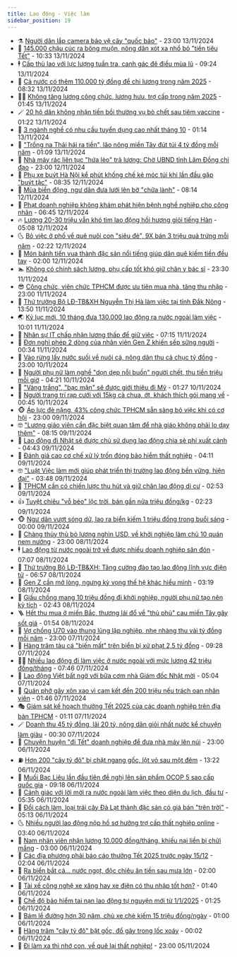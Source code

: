 ```yaml
---
title: Lao động - Việc làm
sidebar_position: 19
---
```


<!-- dantri-lao-dong-viec-lam:START -->
- ⚗️ [Người dân lắp camera bảo vệ cây &quot;quốc bảo&quot;](https://dantri.com.vn/lao-dong-viec-lam/nguoi-dan-lap-camera-bao-ve-cay-quoc-bao-20241113174810728.htm) - 23:00 13/11/2024
- 🙉 [145.000 chậu cúc ra bông muộn, nông dân xót xa nhổ bỏ &quot;tiền tiêu Tết&quot;](https://dantri.com.vn/lao-dong-viec-lam/145000-chau-cuc-ra-bong-muon-nong-dan-xot-xa-nho-bo-tien-tieu-tet-20241113144357086.htm) - 10:33 13/11/2024
- 🕴 [Cấp thù lao với lực lượng tuần tra, canh gác đê điều mùa lũ](https://dantri.com.vn/lao-dong-viec-lam/cap-thu-lao-voi-luc-luong-tuan-tra-canh-gac-de-dieu-mua-lu-20241113125250584.htm) - 09:24 13/11/2024
- 🧐 [Cả nước có thêm 110.000 tỷ đồng để chi lương trong năm 2025](https://dantri.com.vn/lao-dong-viec-lam/ca-nuoc-co-them-110000-ty-dong-de-chi-luong-trong-nam-2025-20241113150611300.htm) - 08:32 13/11/2024
- 🧑‍💻 [Không tăng lương công chức, lương hưu, trợ cấp trong năm 2025](https://dantri.com.vn/lao-dong-viec-lam/khong-tang-luong-cong-chuc-luong-huu-tro-cap-trong-nam-2025-20241113083640600.htm) - 01:45 13/11/2024
- 🪄 [20 hộ dân không nhận tiền bồi thường vụ bò chết sau tiêm vaccine](https://dantri.com.vn/lao-dong-viec-lam/20-ho-dan-khong-nhan-tien-boi-thuong-vu-bo-chet-sau-tiem-vaccine-20241112182110916.htm) - 01:22 13/11/2024
- 🦣 [3 ngành nghề có nhu cầu tuyển dụng cao nhất tháng 10](https://dantri.com.vn/lao-dong-viec-lam/3-nganh-nghe-co-nhu-cau-tuyen-dung-cao-nhat-thang-10-20241111115741855.htm) - 01:14 13/11/2024
- 🎡 [&quot;Trồng na Thái hái ra tiền&quot;, lão nông miền Tây đút túi 4 tỷ đồng mỗi năm](https://dantri.com.vn/lao-dong-viec-lam/trong-na-thai-hai-ra-tien-lao-nong-mien-tay-dut-tui-4-ty-dong-moi-nam-20241113003918107.htm) - 01:09 13/11/2024
- 🦍 [Nhà máy rác liên tục &quot;hứa lèo&quot; trả lương: Chờ UBND tỉnh Lâm Đồng chỉ đạo](https://dantri.com.vn/lao-dong-viec-lam/nha-may-rac-lien-tuc-hua-leo-tra-luong-cho-ubnd-tinh-lam-dong-chi-dao-20241112172244483.htm) - 23:00 12/11/2024
- 🫶 [Phụ xe buýt Hà Nội kể phút khống chế kẻ móc túi khi lần đầu gặp &quot;buýt tặc&quot;](https://dantri.com.vn/lao-dong-viec-lam/phu-xe-buyt-ha-noi-ke-phut-khong-che-ke-moc-tui-khi-lan-dau-gap-buyt-tac-20241112142146032.htm) - 08:35 12/11/2024
- 🥸 [Mùa biển động, ngư dân đưa lưới lên bờ &quot;chữa lành&quot;](https://dantri.com.vn/lao-dong-viec-lam/mua-bien-dong-ngu-dan-dua-luoi-len-bo-chua-lanh-20241112144340693.htm) - 08:14 12/11/2024
- 🎡 [Phạt doanh nghiệp không khám phát hiện bệnh nghề nghiệp cho công nhân](https://dantri.com.vn/lao-dong-viec-lam/phat-doanh-nghiep-khong-kham-phat-hien-benh-nghe-nghiep-cho-cong-nhan-20241112131324461.htm) - 06:45 12/11/2024
- 🔥 [Lương 20-30 triệu vẫn khó tìm lao động hồi hương giỏi tiếng Hàn](https://dantri.com.vn/lao-dong-viec-lam/luong-20-30-trieu-van-kho-tim-lao-dong-hoi-huong-gioi-tieng-han-20241112115415634.htm) - 05:08 12/11/2024
- 🌜 [Bỏ việc ở phố về quê nuôi con &quot;siêu đẻ&quot;, 9X bán 3 triệu quả trứng mỗi năm](https://dantri.com.vn/lao-dong-viec-lam/bo-viec-o-pho-ve-que-nuoi-con-sieu-de-9x-ban-3-trieu-qua-trung-moi-nam-20241112063600132.htm) - 02:22 12/11/2024
- 🤭 [Món bánh tiến vua thành đặc sản nổi tiếng giúp dân quê kiếm tiền đều tay](https://dantri.com.vn/lao-dong-viec-lam/mon-banh-tien-vua-thanh-dac-san-noi-tieng-giup-dan-que-kiem-tien-deu-tay-20241111163159227.htm) - 02:00 12/11/2024
- 🏊 [Không có chính sách lương, phụ cấp tốt khó giữ chân y bác sĩ](https://dantri.com.vn/lao-dong-viec-lam/khong-co-chinh-sach-luong-phu-cap-tot-kho-giu-chan-y-bac-si-20241111205007260.htm) - 23:30 11/11/2024
- 😎 [Công chức, viên chức TPHCM được ưu tiên mua nhà, tăng thu nhập](https://dantri.com.vn/lao-dong-viec-lam/cong-chuc-vien-chuc-tphcm-duoc-uu-tien-mua-nha-tang-thu-nhap-20241111004902867.htm) - 23:00 11/11/2024
- 🤖 [Thứ trưởng Bộ LĐ-TB&amp;XH Nguyễn Thị Hà làm việc tại tỉnh Đắk Nông](https://dantri.com.vn/lao-dong-viec-lam/thu-truong-bo-ld-tbxh-nguyen-thi-ha-lam-viec-tai-tinh-dak-nong-20241111173457374.htm) - 13:50 11/11/2024
- 🌏 [Kỷ lục mới, 10 tháng đưa 130.000 lao động ra nước ngoài làm việc](https://dantri.com.vn/lao-dong-viec-lam/ky-luc-moi-10-thang-dua-130000-lao-dong-ra-nuoc-ngoai-lam-viec-20241111165315055.htm) - 10:01 11/11/2024
- 🦏 [Nhân sự IT chấp nhận lương thấp để giữ việc](https://dantri.com.vn/lao-dong-viec-lam/nhan-su-it-chap-nhan-luong-thap-de-giu-viec-20241111140156948.htm) - 07:15 11/11/2024
- 🤔 [Đơn nghỉ phép 2 dòng của nhân viên Gen Z khiến sếp sững người](https://dantri.com.vn/lao-dong-viec-lam/don-nghi-phep-2-dong-cua-nhan-vien-gen-z-khien-sep-sung-nguoi-20241110152543915.htm) - 00:34 11/11/2024
- 🌮 [Vào rừng lấy nước suối về nuôi cá, nông dân thu cả chục tỷ đồng](https://dantri.com.vn/lao-dong-viec-lam/vao-rung-lay-nuoc-suoi-ve-nuoi-ca-nong-dan-thu-ca-chuc-ty-dong-20241108152143911.htm) - 23:00 10/11/2024
- 💪 [Người phụ nữ làm nghề &quot;dọn dẹp nỗi buồn&quot; người chết, thu tiền triệu mỗi giờ](https://dantri.com.vn/lao-dong-viec-lam/nguoi-phu-nu-lam-nghe-don-dep-noi-buon-nguoi-chet-thu-tien-trieu-moi-gio-20241109153747961.htm) - 04:21 10/11/2024
- 💪 [&quot;Vàng trắng&quot;, &quot;bạc mặn&quot; sẽ được giới thiệu đi Mỹ](https://dantri.com.vn/lao-dong-viec-lam/vang-trang-bac-man-se-duoc-gioi-thieu-di-my-20241109155207446.htm) - 01:27 10/11/2024
- 🦒 [Người trang trí rạp cưới với 15kg cà chua, ớt, khách thích gói mang về](https://dantri.com.vn/lao-dong-viec-lam/nguoi-trang-tri-rap-cuoi-voi-15kg-ca-chua-ot-khach-thich-goi-mang-ve-20241109200138092.htm) - 00:45 10/11/2024
- 🐵 [Áp lực đè nặng, 43% công chức TPHCM sẵn sàng bỏ việc khi có cơ hội](https://dantri.com.vn/lao-dong-viec-lam/ap-luc-de-nang-43-cong-chuc-tphcm-san-sang-bo-viec-khi-co-co-hoi-20241109151009774.htm) - 23:00 09/11/2024
- 🤓 [&quot;Lương giáo viên cần đặc biệt quan tâm để nhà giáo không phải lo dạy thêm&quot;](https://dantri.com.vn/lao-dong-viec-lam/luong-giao-vien-can-dac-biet-quan-tam-de-nha-giao-khong-phai-lo-day-them-20241109140550300.htm) - 08:15 09/11/2024
- 🧐 [Lao động đi Nhật sẽ được chủ sử dụng lao động chia sẻ phí xuất cảnh](https://dantri.com.vn/lao-dong-viec-lam/lao-dong-di-nhat-se-duoc-chu-su-dung-lao-dong-chia-se-phi-xuat-canh-20241109100743540.htm) - 04:43 09/11/2024
- 💪 [Đánh giá cao cơ chế xử lý trốn đóng bảo hiểm thất nghiệp](https://dantri.com.vn/lao-dong-viec-lam/danh-gia-cao-co-che-xu-ly-tron-dong-bao-hiem-that-nghiep-20241109101516122.htm) - 04:11 09/11/2024
- 🤓 [&quot;Luật Việc làm mới giúp phát triển thị trường lao động bền vững, hiện đại&quot;](https://dantri.com.vn/lao-dong-viec-lam/luat-viec-lam-moi-giup-phat-trien-thi-truong-lao-dong-ben-vung-hien-dai-20241109093756456.htm) - 03:48 09/11/2024
- 💯 [TPHCM cần có chiến lược thu hút và giữ chân lao động di cư](https://dantri.com.vn/lao-dong-viec-lam/tphcm-can-co-chien-luoc-thu-hut-va-giu-chan-lao-dong-di-cu-20241108151946898.htm) - 02:53 09/11/2024
- 👍 [Tuyệt chiêu &quot;vỗ béo&quot; lộc trời, bán gần nửa triệu đồng/kg](https://dantri.com.vn/lao-dong-viec-lam/tuyet-chieu-vo-beo-loc-troi-ban-gan-nua-trieu-dongkg-20241107170442337.htm) - 02:23 09/11/2024
- 🐵 [Ngư dân vượt sóng dữ, lao ra biển kiếm 1 triệu đồng trong buổi sáng](https://dantri.com.vn/lao-dong-viec-lam/ngu-dan-vuot-song-du-lao-ra-bien-kiem-1-trieu-dong-trong-buoi-sang-20241108121622154.htm) - 00:00 09/11/2024
- 💂 [Chàng thủy thủ bỏ lương nghìn USD, về khởi nghiệp làm chủ 10 quán nem nướng](https://dantri.com.vn/lao-dong-viec-lam/chang-thuy-thu-bo-luong-nghin-usd-ve-khoi-nghiep-lam-chu-10-quan-nem-nuong-20241108165947964.htm) - 23:00 08/11/2024
- 🕴 [Lao động từ nước ngoài trở về được nhiều doanh nghiệp săn đón](https://dantri.com.vn/lao-dong-viec-lam/lao-dong-tu-nuoc-ngoai-tro-ve-duoc-nhieu-doanh-nghiep-san-don-20241108134617015.htm) - 07:07 08/11/2024
- 👀 [Thứ trưởng Bộ LĐ-TB&amp;XH: Tăng cường đào tạo lao động lĩnh vực điện tử](https://dantri.com.vn/lao-dong-viec-lam/thu-truong-bo-ld-tbxh-tang-cuong-dao-tao-lao-dong-linh-vuc-dien-tu-20241108131002645.htm) - 06:57 08/11/2024
- 🦄 [Gen Z cần mở lòng, ngưng kỳ vọng thế hệ khác hiểu mình](https://dantri.com.vn/lao-dong-viec-lam/gen-z-can-mo-long-ngung-ky-vong-the-he-khac-hieu-minh-20241107170027664.htm) - 03:19 08/11/2024
- 🔭 [Giấu chồng mang 10 triệu đồng đi khởi nghiệp, người phụ nữ tạo nên kỳ tích](https://dantri.com.vn/lao-dong-viec-lam/giau-chong-mang-10-trieu-dong-di-khoi-nghiep-nguoi-phu-nu-tao-nen-ky-tich-20241108075510527.htm) - 02:43 08/11/2024
- 🪜 [Hết thu mua ở miền Bắc, thương lái đổ về &quot;thủ phủ&quot; cau miền Tây gây sốt giá](https://dantri.com.vn/lao-dong-viec-lam/het-thu-mua-o-mien-bac-thuong-lai-do-ve-thu-phu-cau-mien-tay-gay-sot-gia-20241105163459917.htm) - 01:54 08/11/2024
- 🌊 [Vợ chồng U70 vào thung lũng lập nghiệp, nhẹ nhàng thu vài tỷ đồng mỗi năm](https://dantri.com.vn/lao-dong-viec-lam/vo-chong-u70-vao-thung-lung-lap-nghiep-nhe-nhang-thu-vai-ty-dong-moi-nam-20241107120845089.htm) - 23:00 07/11/2024
- 💯 [Hàng trăm tàu cá &quot;biến mất&quot; trên biển bị xử phạt 2,5 tỷ đồng](https://dantri.com.vn/lao-dong-viec-lam/hang-tram-tau-ca-bien-mat-tren-bien-bi-xu-phat-25-ty-dong-20241107153759396.htm) - 09:28 07/11/2024
- 👨‍🏫 [Nhiều lao động đi làm việc ở nước ngoài với mức lương 42 triệu đồng/tháng](https://dantri.com.vn/lao-dong-viec-lam/nhieu-lao-dong-di-lam-viec-o-nuoc-ngoai-voi-muc-luong-42-trieu-dongthang-20241107113315416.htm) - 07:46 07/11/2024
- 🙉 [Lao động Việt bất ngờ với bữa cơm nhà Giám đốc Nhật mời](https://dantri.com.vn/lao-dong-viec-lam/lao-dong-viet-bat-ngo-voi-bua-com-nha-giam-doc-nhat-moi-20241106123643840.htm) - 05:04 07/11/2024
- 🦄 [Quán phở gây xôn xao vì cam kết đền 200 triệu nếu trách oan nhân viên](https://dantri.com.vn/lao-dong-viec-lam/quan-pho-gay-xon-xao-vi-cam-ket-den-200-trieu-neu-trach-oan-nhan-vien-20241106103732080.htm) - 01:46 07/11/2024
- 🎭 [Giám sát kế hoạch thưởng Tết 2025 của các doanh nghiệp trên địa bàn TPHCM](https://dantri.com.vn/lao-dong-viec-lam/giam-sat-ke-hoach-thuong-tet-2025-cua-cac-doanh-nghiep-tren-dia-ban-tphcm-20241107054356639.htm) - 01:11 07/11/2024
- 🪄 [Doanh thu 45 tỷ đồng, lãi 20 tỷ, nông dân giỏi nhất nước kể chuyện làm giàu](https://dantri.com.vn/lao-dong-viec-lam/doanh-thu-45-ty-dong-lai-20-ty-nong-dan-gioi-nhat-nuoc-ke-chuyen-lam-giau-20241106014537043.htm) - 00:30 07/11/2024
- 🌁 [Chuyện huyện &quot;đi Tết&quot; doanh nghiệp để đưa nhà máy lên núi](https://dantri.com.vn/lao-dong-viec-lam/chuyen-huyen-di-tet-doanh-nghiep-de-dua-nha-may-len-nui-20241101174753543.htm) - 23:00 06/11/2024
- ⛽️ [Hơn 200 &quot;cây tỷ đô&quot; bị chặt ngang gốc, lột vỏ sau một đêm](https://dantri.com.vn/lao-dong-viec-lam/hon-200-cay-ty-do-bi-chat-ngang-goc-lot-vo-sau-mot-dem-20241106183643544.htm) - 13:22 06/11/2024
- 🤩 [Muối Bạc Liêu lần đầu tiên đề nghị lên sản phẩm OCOP 5 sao cấp quốc gia](https://dantri.com.vn/lao-dong-viec-lam/muoi-bac-lieu-lan-dau-tien-de-nghi-len-san-pham-ocop-5-sao-cap-quoc-gia-20241106153849287.htm) - 09:18 06/11/2024
- 🌝 [Cảnh giác với lời mời ra nước ngoài làm việc theo diện du lịch, đầu tư](https://dantri.com.vn/lao-dong-viec-lam/canh-giac-voi-loi-moi-ra-nuoc-ngoai-lam-viec-theo-dien-du-lich-dau-tu-20241106121616638.htm) - 05:35 06/11/2024
- 🤗 [Đổi cách làm, loại trái cây Đà Lạt thành đặc sản có giá bán &quot;trên trời&quot;](https://dantri.com.vn/lao-dong-viec-lam/doi-cach-lam-loai-trai-cay-da-lat-thanh-dac-san-co-gia-ban-tren-troi-20241106101642631.htm) - 05:13 06/11/2024
- 🌜 [Nhiều người lao động nộp hồ sơ hưởng trợ cấp thất nghiệp online](https://dantri.com.vn/lao-dong-viec-lam/nhieu-nguoi-lao-dong-nop-ho-so-huong-tro-cap-that-nghiep-online-20241102172432025.htm) - 03:40 06/11/2024
- 👀 [Nam nhân viên nhận lương 10.000 đồng/tháng, khiếu nại liền bị chửi mắng](https://dantri.com.vn/lao-dong-viec-lam/nam-nhan-vien-nhan-luong-10000-dongthang-khieu-nai-lien-bi-chui-mang-20241105170017481.htm) - 03:00 06/11/2024
- 🫣 [Các địa phương phải báo cáo thưởng Tết 2025 trước ngày 15/12](https://dantri.com.vn/lao-dong-viec-lam/cac-dia-phuong-phai-bao-cao-thuong-tet-2025-truoc-ngay-1512-20241106084420685.htm) - 02:04 06/11/2024
- 🧠 [Ra biển bắt cá… nước ngọt, độc chiêu ăn tiền sau mưa lớn](https://dantri.com.vn/lao-dong-viec-lam/ra-bien-bat-ca-nuoc-ngot-doc-chieu-an-tien-sau-mua-lon-20241105185138754.htm) - 02:00 06/11/2024
- 🎊 [Tài xế công nghệ xe xăng hay xe điện có thu nhập tốt hơn?](https://dantri.com.vn/lao-dong-viec-lam/tai-xe-cong-nghe-xe-xang-hay-xe-dien-co-thu-nhap-tot-hon-20241106044639625.htm) - 01:40 06/11/2024
- 🧰 [Chế độ bảo hiểm tai nạn lao động tự nguyện mới từ 1/1/2025](https://dantri.com.vn/lao-dong-viec-lam/che-do-bao-hiem-tai-nan-lao-dong-tu-nguyen-moi-tu-112025-20241106070342617.htm) - 01:25 06/11/2024
- 🐘 [Bám lề đường hơn 30 năm, chủ xe chè kiếm 15 triệu đồng/ngày](https://dantri.com.vn/lao-dong-viec-lam/bam-le-duong-hon-30-nam-chu-xe-che-kiem-15-trieu-dongngay-20241105144105455.htm) - 01:00 06/11/2024
- 🥳 [Hàng trăm &quot;cây tỷ đô&quot; bật gốc, đổ gãy trong lốc xoáy](https://dantri.com.vn/lao-dong-viec-lam/hang-tram-cay-ty-do-bat-goc-do-gay-trong-loc-xoay-20241105214201285.htm) - 00:02 06/11/2024
- 🐎 [Đi làm xa thì nhớ con, về quê lại thất nghiệp!](https://dantri.com.vn/lao-dong-viec-lam/di-lam-xa-thi-nho-con-ve-que-lai-that-nghiep-20241101162308644.htm) - 23:00 05/11/2024<!-- dantri-lao-dong-viec-lam:END -->
